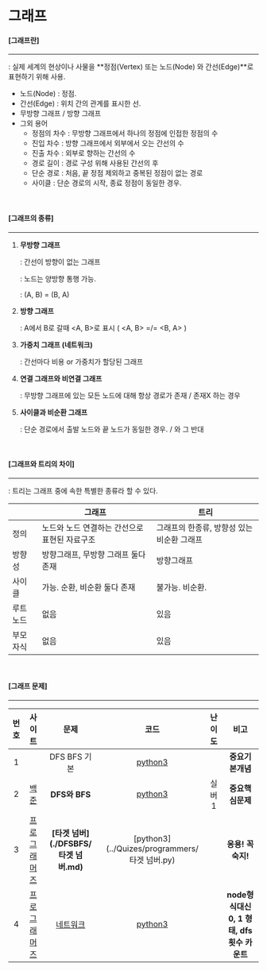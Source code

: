 # 그래프

#### [그래프란]

-----

: 실제 세계의 현상이나 사물을 **정점(Vertex) 또는 노드(Node) 와 간선(Edge)**로 표현하기 위해 사용.

- 노드(Node) : 정점.
- 간선(Edge) : 위치 간의 관계를 표시한 선.
- 무방향 그래프 / 방향 그래프
- 그외 용어
  - 정점의 차수 : 무방향 그래프에서 하나의 정점에 인접한 정점의 수
  - 진입 차수 : 방향 그래프에서 외부에서 오는 간선의 수
  - 진출 차수 : 외부로 향하는 간선의 수
  - 경로 길이 : 경로 구성 위해 사용된 간선의 후
  - 단순 경로 : 처음, 끝 정점 제외하고 중복된 정점이 없는 경로
  - 사이클 : 단순 경로의 시작, 종료 정점이 동일한 경우.

<br>

#### [그래프의 종류]

----

1. **무방향 그래프**

   : 간선이 방향이 없는 그래프

   : 노드는 양방향 통행 가능.

   : (A, B) = (B, A)

2. **방향 그래프**

   : A에서 B로 갈때 <A, B>로 표시   ( <A, B> =/= <B, A> )

3. **가중치 그래프 (네트워크)**

   : 간선마다 비용 or 가중치가 할당된 그래프

4. **연결 그래프와 비연결 그래프**

   : 무방향 그래프에 있는 모든 노드에 대해 항상 경로가 존재 / 존재X 하는 경우

5. **사이클과 비순환 그래프**

   : 단순 경로에서 출발 노드와 끝 노드가 동일한 경우. / 와 그 반대

<br>

#### [그래프와 트리의 차이]

----

: 트리는 그래프 중에 속한 특별한 종류라 할 수 있다.

|          | 그래프                                        | 트리                                       |
| -------- | --------------------------------------------- | ------------------------------------------ |
| 정의     | 노드와 노드 연결하는 간선으로 표현된 자료구조 | 그래프의 한종류, 방향성 있는 비순환 그래프 |
| 방향성   | 방향그래프, 무방향 그래프 둘다 존재           | 방향그래프                                 |
| 사이클   | 가능. 순환, 비순환 둘다 존재                  | 불가능. 비순환.                            |
| 루트노드 | 없음                                          | 있음                                       |
| 부모자식 | 없음                                          | 있음                                       |

<br>

#### [그래프 문제]

----

| 번호 |                            사이트                            |                  문제                  |                     코드                      | 난이도 |                    비고                     |
| :--: | :----------------------------------------------------------: | :------------------------------------: | :-------------------------------------------: | :----: | :-----------------------------------------: |
|  1   |                                                              |              DFS BFS 기본              |      [python3](../Quizes/bfs_and_dfs.py)      |        |              **중요기본개념**               |
|  2   |        [백준]((https://www.acmicpc.net/problem/1260))        |             **DFS와 BFS**              |  [python3](../Quizes/backjoon/back_1260.py)   | 실버1  |              **중요핵심문제**               |
|  3   | [프로그래머즈](https://programmers.co.kr/learn/courses/30/lessons/43165) | **[타겟 넘버](./DFSBFS/타겟 넘버.md)** | [python3](../Quizes/programmers/타겟 넘버.py) |        |             **응용! 꼭 숙지!**              |
|  4   | [프로그래머즈](https://programmers.co.kr/learn/courses/30/lessons/43162?language=python3) |              [네트워크]()              | [python3](../Quizes/programmers/네트워크.py)  |        | **node형식대신 0, 1 형태, dfs 횟수 카운트** |

